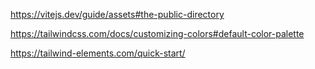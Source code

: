 https://vitejs.dev/guide/assets#the-public-directory

https://tailwindcss.com/docs/customizing-colors#default-color-palette

https://tailwind-elements.com/quick-start/
